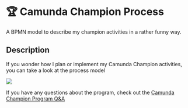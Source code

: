 # 🏆 Camunda Champion Process

A BPMN model to describe my champion activities in a rather funny way.

## Description

If you wonder how I plan or implement my Camunda Champion activities, you can take a look at the process model

![](assets/camunda-champion-process.png)

If you have any questions about the program, check out the [Camunda Champion Program Q&A](https://camunda.com/developers/champions/)
